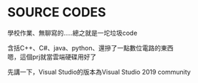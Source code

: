 # SOURCE CODES
學校作業、無聊寫的.....總之就是一坨垃圾code

含括C++、C#、java、python、還摻了一點數位電路的東西 <br>
嗯，這個prj就當雲端硬碟用好了

先講一下，Visual Studio的版本為Visual Studio 2019 community
